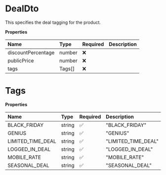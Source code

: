 # DealDto

This specifies the deal tagging for the product.

**Properties**

| Name               | Type   | Required | Description |
| :----------------- | :----- | :------- | :---------- |
| discountPercentage | number | ❌       |             |
| publicPrice        | number | ❌       |             |
| tags               | Tags[] | ❌       |             |

# Tags

**Properties**

| Name              | Type   | Required | Description         |
| :---------------- | :----- | :------- | :------------------ |
| BLACK_FRIDAY      | string | ✅       | "BLACK_FRIDAY"      |
| GENIUS            | string | ✅       | "GENIUS"            |
| LIMITED_TIME_DEAL | string | ✅       | "LIMITED_TIME_DEAL" |
| LOGGED_IN_DEAL    | string | ✅       | "LOGGED_IN_DEAL"    |
| MOBILE_RATE       | string | ✅       | "MOBILE_RATE"       |
| SEASONAL_DEAL     | string | ✅       | "SEASONAL_DEAL"     |
